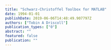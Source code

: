 ```yaml
---
title: "Schwarz-Christoffel Toolbox for MATLAB"
date: 1994-01-01
publishDate: 2019-06-06T14:48:49.907797Z
authors: ["Tobin A Driscoll"]
publication_types: ["0"]
abstract: ""
featured: false
publication: ""
---
```


